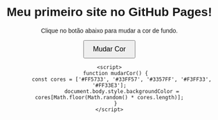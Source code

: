 <!DOCTYPE html>
<html lang="pt-br">
<head>
    <meta charset="UTF-8">
    <meta name="viewport" content="width=device-width, initial-scale=1.0">
    <title>Teste GitHub Pages</title>
    <style>
        body {
            font-family: Arial, sans-serif;
            text-align: center;
            padding: 50px;
        }
        button {
            padding: 10px 20px;
            font-size: 16px;
            cursor: pointer;
        }
    </style>
</head>
<body>
    <h1>Meu primeiro site no GitHub Pages!</h1>
    <p>Clique no botão abaixo para mudar a cor de fundo.</p>
    <button onclick="mudarCor()">Mudar Cor</button>
    
    <script>
        function mudarCor() {
            const cores = ['#FF5733', '#33FF57', '#3357FF', '#F3FF33', '#FF33E3'];
            document.body.style.backgroundColor = cores[Math.floor(Math.random() * cores.length)];
        }
    </script>
</body>
</html>
